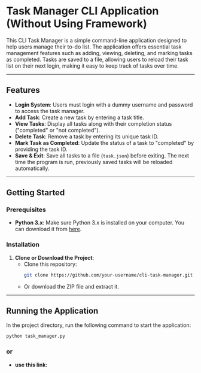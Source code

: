 
# Task Manager CLI Application (Without Using Framework)


This CLI Task Manager is a simple command-line application designed to help users manage their to-do list. The application offers essential task management features such as adding, viewing, deleting, and marking tasks as completed. Tasks are saved to a file, allowing users to reload their task list on their next login, making it easy to keep track of tasks over time.

---

## Features

- **Login System**: Users must login with a  dummy username and password to access the task manager.
- **Add Task**: Create a new task by entering a task title.
- **View Tasks**: Display all tasks along with their completion status ("completed" or "not completed").
- **Delete Task**: Remove a task by entering its unique task ID.
- **Mark Task as Completed**: Update the status of a task to "completed" by providing the task ID.
- **Save & Exit**: Save all tasks to a file (`task.json`) before exiting. The next time the program is run, previously saved tasks will be reloaded automatically.

---

## Getting Started

### Prerequisites

- **Python 3.x**: Make sure Python 3.x is installed on your computer. You can download it from [here](https://www.python.org/downloads/).

### Installation

1. **Clone or Download the Project**: 
   - Clone this repository:
     ```bash
     git clone https://github.com/your-username/cli-task-manager.git
     ```
   - Or download the ZIP file and extract it.



---

## Running the Application

In the project directory, run the following command to start the application:

```bash
python task_manager.py

```
### or

- **use this link:**